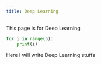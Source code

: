 ```yaml
---
title: Deep Learning
---
```


This page is for Deep Learning

```python
for i in range(5):
    print(i)
```

Here I will write Deep Learning stuffs